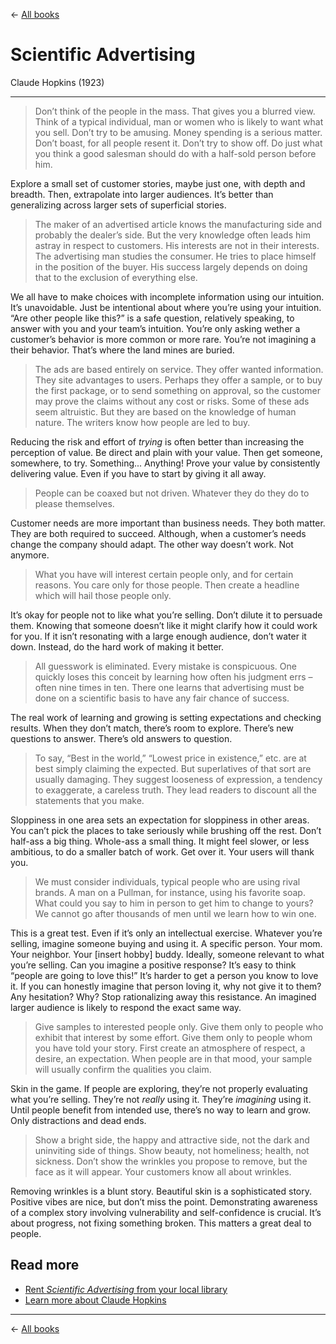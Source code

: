 &larr; [All books](https://github.com/danritz/books/blob/master/README.md)

# Scientific Advertising
Claude Hopkins (1923)

***

> Don’t think of the people in the mass. That gives you a blurred view. Think of a typical individual, man or women who is likely to want what you sell. Don’t try to be amusing. Money spending is a serious matter. Don’t boast, for all people resent it. Don’t try to show off. Do just what you think a good salesman should do with a half-sold person before him.

Explore a small set of customer stories, maybe just one, with depth and breadth. Then, extrapolate into larger audiences. It’s better than generalizing across larger sets of superficial stories.

> The maker of an advertised article knows the manufacturing side and probably the dealer’s side. But the very knowledge often leads him astray in respect to customers. His interests are not in their interests. The advertising man studies the consumer. He tries to place himself in the position of the buyer. His success largely depends on doing that to the exclusion of everything else.

We all have to make choices with incomplete information using our intuition. It’s unavoidable. Just be intentional about where you’re using your intuition. “Are other people like this?” is a safe question, relatively speaking, to answer with you and your team’s intuition. You’re only asking wether a customer’s behavior is more common or more rare. You’re not imagining a their behavior. That’s where the land mines are buried.

> The ads are based entirely on service. They offer wanted information. They site advantages to users. Perhaps they offer a sample, or to buy the first package, or to send something on approval, so the customer may prove the claims without any cost or risks. Some of these ads seem altruistic. But they are based on the knowledge of human nature. The writers know how people are led to buy.

Reducing the risk and effort of *trying* is often better than increasing the perception of value. Be direct and plain with your value. Then get someone, somewhere, to try. Something... Anything! Prove your value by consistently delivering value. Even if you have to start by giving it all away.

> People can be coaxed but not driven. Whatever they do they do to please themselves.

Customer needs are more important than business needs. They both matter. They are both required to succeed. Although, when a customer’s needs change the company should adapt. The other way doesn’t work. Not anymore.

> What you have will interest certain people only, and for certain reasons. You care only for those people. Then create a headline which will hail those people only.

It’s okay for people not to like what you’re selling. Don’t dilute it to persuade them. Knowing that someone doesn’t like it might clarify how it could work for you. If it isn’t resonating with a large enough audience, don’t water it down. Instead, do the hard work of making it better.

> All guesswork is eliminated. Every mistake is conspicuous. One quickly loses this conceit by learning how often his judgment errs – often nine times in ten. There one learns that advertising must be done on a scientific basis to have any fair chance of success.

The real work of learning and growing is setting expectations and checking results. When they don’t match, there’s room to explore. There’s new questions to answer. There’s old answers to question.

> To say, “Best in the world,” “Lowest price in existence,” etc. are at best simply claiming the expected. But superlatives of that sort are usually damaging. They suggest looseness of expression, a tendency to exaggerate, a careless truth. They lead readers to discount all the statements that you make.

Sloppiness in one area sets an expectation for sloppiness in other areas. You can’t pick the places to take seriously while brushing off the rest. Don’t half-ass a big thing. Whole-ass a small thing. It might feel slower, or less ambitious, to do a smaller batch of work. Get over it. Your users will thank you.

> We must consider individuals, typical people who are using rival brands. A man on a Pullman, for instance, using his favorite soap. What could you say to him in person to get him to change to yours? We cannot go after thousands of men until we learn how to win one.

This is a great test. Even if it’s only an intellectual exercise. Whatever you’re selling, imagine someone buying and using it. A specific person. Your mom. Your neighbor. Your [insert hobby] buddy. Ideally, someone relevant to what you’re selling. Can you imagine a positive response? It’s easy to think “people are going to love this!” It’s harder to get a  person you know to love it. If you can honestly imagine that person loving it, why not give it to them? Any hesitation? Why? Stop rationalizing away this resistance. An imagined larger audience is likely to respond the exact same way.

> Give samples to interested people only. Give them only to people who exhibit that interest by some effort. Give them only to people whom you have told your story. First create an atmosphere of respect, a desire, an expectation. When people are in that mood, your sample will usually confirm the qualities you claim.

Skin in the game. If people are exploring, they’re not properly evaluating what you’re selling. They’re not *really* using it. They’re *imagining* using it. Until people benefit from intended use, there’s no way to learn and grow. Only distractions and dead ends.

> Show a bright side, the happy and attractive side, not the dark and uninviting side of things. Show beauty, not homeliness; health, not sickness. Don’t show the wrinkles you propose to remove, but the face as it will appear. Your customers know all about wrinkles.

Removing wrinkles is a blunt story. Beautiful skin is a sophisticated story. Positive vibes are nice, but don’t miss the point. Demonstrating awareness of a complex story involving vulnerability and self-confidence is crucial. It’s about progress, not fixing something broken. This matters a great deal to people.

## Read more

- [Rent *Scientific Advertising* from your local library](http://www.worldcat.org/title/scientific-advertising/oclc/881162919)
- [Learn more about Claude Hopkins](https://en.wikipedia.org/wiki/Claude_C._Hopkins)

***

&larr; [All books](https://github.com/danritz/books/blob/master/README.md)
